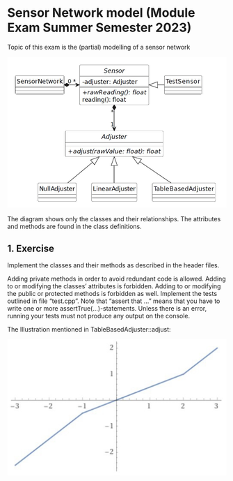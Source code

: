 # Sensor Network model (Module Exam Summer Semester 2023)

Topic of this exam is the (partial) modelling of a sensor network

![Figure 1 - Class Diagram](./images/Class_Diag.JPG)

The diagram shows only the classes and their relationships. The attributes and methods are found in the class definitions.

## 1. Exercise

Implement the classes and their methods as described in the header files.

Adding private methods in order to avoid redundant code is allowed. Adding to or modifying the classes’ attributes is forbidden.
Adding to or modifying the public or protected methods is forbidden as well. 
Implement the tests outlined in file “test.cpp”. Note that “assert that …” means that you have to write one or more assertTrue(...)-statements. 
Unless there is an error, running your tests must not produce any output on the console.

The Illustration mentioned in TableBasedAdjuster::adjust:

![Figure 2 - Graph](./images/Graph.JPG)